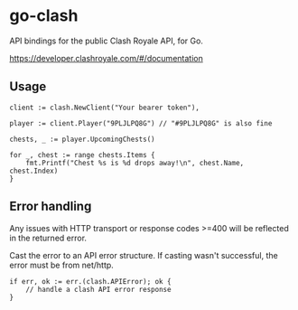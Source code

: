 # go-clash

API bindings for the public Clash Royale API, for Go.

https://developer.clashroyale.com/#/documentation

## Usage

```
client := clash.NewClient("Your bearer token"),

player := client.Player("9PLJLPQ8G") // "#9PLJLPQ8G" is also fine

chests, _ := player.UpcomingChests()

for _, chest := range chests.Items {
    fmt.Printf("Chest %s is %d drops away!\n", chest.Name, chest.Index)
}
```

## Error handling

Any issues with HTTP transport or response codes >=400 will be reflected in the returned error.

Cast the error to an API error structure. If casting wasn't successful, the error must be from net/http.

```
if err, ok := err.(clash.APIError); ok {
    // handle a clash API error response
}
```